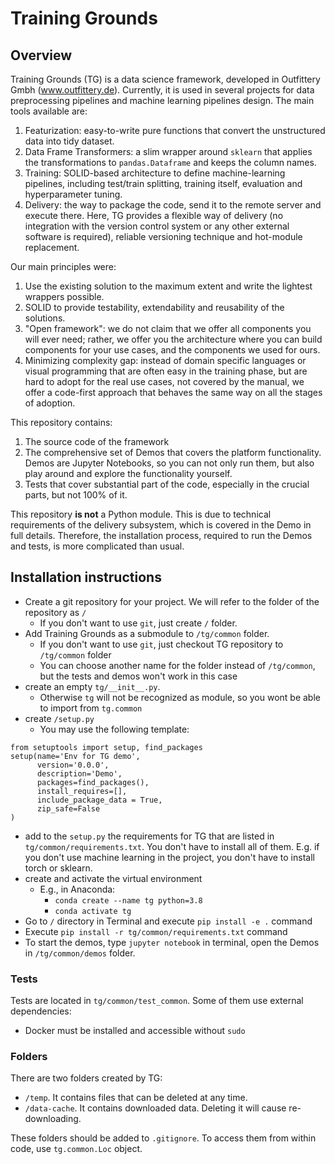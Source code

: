 # Training Grounds

## Overview

Training Grounds (TG) is a data science framework, developed in Outfittery Gmbh (www.outfittery.de).
Currently, it is used in several projects for data preprocessing pipelines and machine learning pipelines design.
The main tools available are:

1. Featurization: easy-to-write pure functions that convert the unstructured data into tidy dataset.
1. Data Frame Transformers: a slim wrapper around `sklearn` that applies the transformations to `pandas.Dataframe` 
and keeps the column names.
1. Training: SOLID-based architecture to define machine-learning pipelines, including test/train splitting, 
training itself, evaluation and hyperparameter tuning.
1. Delivery: the way to package the code, send it to the remote server and execute there. Here, TG provides a flexible way of delivery
(no integration with the version control system or any other external software is required), 
reliable versioning technique and hot-module replacement.

Our main principles were:

1. Use the existing solution to the maximum extent and write the lightest wrappers possible.
1. SOLID to provide testability, extendability and reusability of the solutions.
1. "Open framework": we do not claim that we offer all components you will ever need; 
rather, we offer you the architecture where you can build components for your use cases, and the components we used for ours.
1. Minimizing complexity gap: instead of domain specific languages or visual programming that are often easy in the training phase,
but are hard to adopt for the real use cases, not covered by the manual, we offer a code-first approach that behaves 
the same way on all the stages of adoption.

This repository contains:

1. The source code of the framework
1. The comprehensive set of Demos that covers the platform functionality. Demos are Jupyter Notebooks, so you can not only run them,
but also play around and explore the functionality yourself.
1. Tests that cover substantial part of the code, especially in the crucial parts, but not 100% of it.

This repository **is not** a Python module. This is due to technical requirements of the delivery subsystem, which
is covered in the Demo in full details. Therefore, the installation process, required to run the Demos and tests, is more 
complicated than usual. 

## Installation instructions

* Create a git repository for your project. We will refer to the folder of the repository as `/`
  * If you don't want to use `git`, just create `/` folder.
* Add Training Grounds as a submodule to `/tg/common` folder.
  * If you don't want to use `git`, just checkout TG repository to `/tg/common` folder
  * You can choose another name for the folder instead of `/tg/common`, but the tests and demos won't work in this case
* create an empty `tg/__init__.py`. 
  * Otherwise `tg` will not be recognized as module, so you wont be able to import from `tg.common`
* create `/setup.py`
  * You may use the following template:
```.python
from setuptools import setup, find_packages
setup(name='Env for TG demo',
      version='0.0.0',
      description='Demo',
      packages=find_packages(),
      install_requires=[],
      include_package_data = True,
      zip_safe=False
)
```
  * add to the `setup.py` the requirements for TG that are listed in `tg/common/requirements.txt`. 
    You don't have to install all of them. E.g. if you don't use machine learning in the project, you don't have to install torch or sklearn.
* create and activate the virtual environment 
  * E.g., in Anaconda: 
    * `conda create --name tg python=3.8`
    * `conda activate tg`
* Go to `/` directory in Terminal and execute `pip install -e .` command
* Execute `pip install -r tg/common/requirements.txt` command
* To start the demos, type `jupyter notebook` in terminal, open the Demos in `/tg/common/demos` folder.
 
### Tests

Tests are located in `tg/common/test_common`. Some of them use external dependencies:
* Docker must be installed and accessible without `sudo`
 
### Folders

There are two folders created by TG:

* `/temp`. It contains files that can be deleted at any time.
* `/data-cache`. It contains downloaded data. Deleting it will cause re-downloading.

These folders should be added to `.gitignore`. To access them from within code, use `tg.common.Loc` object.

